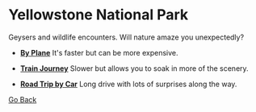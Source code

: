 # Yellowstone National Park
Geysers and wildlife encounters. Will nature amaze you unexpectedly?

* **[By Plane](destination4.md)** It's faster but can be more expensive.

* **[Train Journey](destination4.md)** Slower but allows you to soak in more of the scenery.

* **[Road Trip by Car](destination4.md)** Long drive with lots of surprises along the way.

[Go Back](start.md)
